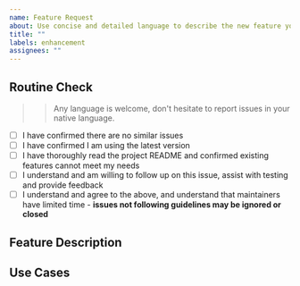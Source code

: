 ```yaml
---
name: Feature Request
about: Use concise and detailed language to describe the new feature you'd like to see
title: ""
labels: enhancement
assignees: ""
---
```


## Routine Check

> > Any language is welcome, don't hesitate to report issues in your native language.

[//]: # "Remove space in brackets and fill with x"

- [ ] I have confirmed there are no similar issues
- [ ] I have confirmed I am using the latest version
- [ ] I have thoroughly read the project README and confirmed existing features cannot meet my needs
- [ ] I understand and am willing to follow up on this issue, assist with testing and provide feedback
- [ ] I understand and agree to the above, and understand that maintainers have limited time - **issues not following guidelines may be ignored or closed**

## Feature Description

## Use Cases
